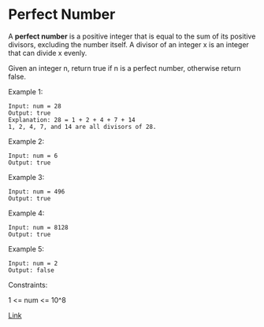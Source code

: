 # Perfect Number #

A **perfect number** is a positive integer that is equal to the sum of its positive divisors, excluding the number itself. A divisor of an integer x is an integer that can divide x evenly.

Given an integer n, return true if n is a perfect number, otherwise return false.

Example 1:
```
Input: num = 28
Output: true
Explanation: 28 = 1 + 2 + 4 + 7 + 14
1, 2, 4, 7, and 14 are all divisors of 28.
```

Example 2:
```
Input: num = 6
Output: true
```

Example 3:
```
Input: num = 496
Output: true
```

Example 4:
```
Input: num = 8128
Output: true
```

Example 5:
```
Input: num = 2
Output: false
```

Constraints:

1 <= num <= 10^8

[Link](https://leetcode.com/problems/perfect-number/)